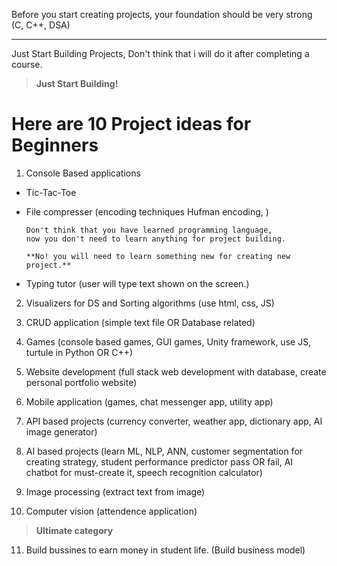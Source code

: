 Before you start creating projects, your foundation should be
very strong (C, C++, DSA)

---

Just Start Building Projects, Don't think that i will do it after completing a course.

>**Just Start Building!**

# Here are 10 Project ideas for Beginners
1. Console Based applications

- Tic-Tac-Toe

- File compresser (encoding techniques Hufman encoding, ) 

	```
	Don't think that you have learned programming language,
	now you don't need to learn anything for project building. 

	**No! you will need to learn something new for creating new project.**
	```

- Typing tutor (user will type text shown on the screen.)


2. Visualizers for DS and Sorting algorithms (use html, css, JS)

3. CRUD application (simple text file OR Database related)

4. Games (console based games, GUI games, Unity framework, use JS, turtule in Python OR C++)

5. Website development (full stack web development with database, create personal portfolio website)

6. Mobile application (games, chat messenger app, utility app)

7. API based projects (currency converter, weather app, dictionary app, AI image generator)

8. AI based projects (learn ML, NLP, ANN, customer segmentation for creating strategy, student performance predictor pass OR fail, AI chatbot for must-create it, speech recognition calculator)

9. Image processing (extract text from image)

10. Computer vision
(attendence application)

> **Ultimate category**
11. Build bussines to earn money in student life. (Build business model)
